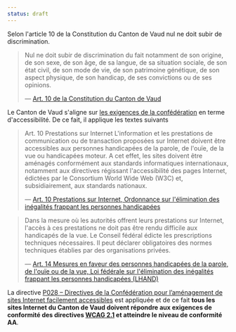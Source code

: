 ```yaml
---
status: draft
---
```


Selon l'article 10 de la Constitution du Canton de Vaud nul ne doit subir de discrimination.

> Nul ne doit subir de discrimination du fait notamment de son origine, de son 
sexe, de son âge, de sa langue, de sa situation sociale, de son état civil, de 
son mode de vie, de son patrimoine génétique, de son aspect physique, de son 
handicap, de ses convictions ou de ses opinions.
>
> — [Art. 10 de la Constitution du Canton de Vaud](https://www.admin.ch/opc/fr/classified-compilation/20030172/index.html#a10)

Le Canton de Vaud s'aligne sur 
[les exigences de la confédération](https://www.edi.admin.ch/edi/fr/home/fachstellen/bfeh/themes-de-l-egalite/communication/rechtliche-grundlagen.html) 
en terme d'accessibilité. De ce fait, il applique les textes suivants

> Art. 10 Prestations sur Internet
L'information et les prestations de communication ou de transaction proposées 
sur Internet doivent être accessibles aux personnes handicapées de la parole, de 
l'ouïe, de la vue ou handicapées moteur. A cet effet, les sites doivent être 
aménagés conformément aux standards informatiques internationaux, notamment aux 
directives régissant l'accessibilité des pages Internet, édictées par le 
Consortium World Wide Web (W3C) et, subsidiairement, aux standards nationaux.
>
>— [Art. 10 Prestations sur Internet, Ordonnance sur l'élimination des inégalités frappant les personnes handicapées](https://www.admin.ch/opc/fr/classified-compilation/20031813/index.html#a10)

> Dans la mesure où les autorités offrent leurs prestations sur Internet, 
l'accès à ces prestations ne doit pas être rendu difficile aux handicapés de la 
vue. Le Conseil fédéral édicte les prescriptions techniques nécessaires. Il 
peut déclarer obligatoires des normes techniques établies par des organisations 
privées.
>
>— [Art. 14 Mesures en faveur des personnes handicapées de la parole, de l'ouïe ou de la vue, Loi fédérale sur l'élimination des inégalités frappant les personnes handicapées (LHAND)](https://www.admin.ch/opc/fr/classified-compilation/20002658/index.html#a14)

La directive [P028 – Directives de la Confédération pour l’aménagement de sites Internet facilement accessibles](https://www.isb.admin.ch/isb/fr/home/ikt-vorgaben/prozesse-methoden/p028-richtlinien_bund_gestaltung_barrierefreie_internetangebote.html) 
est appliquée et de ce fait **tous les sites Internet du Canton de Vaud doivent 
répondre aux exigences de conformité des directives 
[WCAG 2.1](https://www.w3.org/TR/WCAG21/) et atteindre le niveau de conformité 
AA**.
